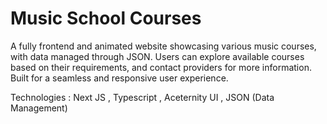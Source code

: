 # Music School Courses

A fully frontend and animated website showcasing various music courses, with data managed through JSON. Users can explore available courses based on their requirements, and contact providers for more information. Built for a seamless and responsive user experience.

Technologies : Next JS , Typescript , Aceternity UI , JSON (Data Management)

